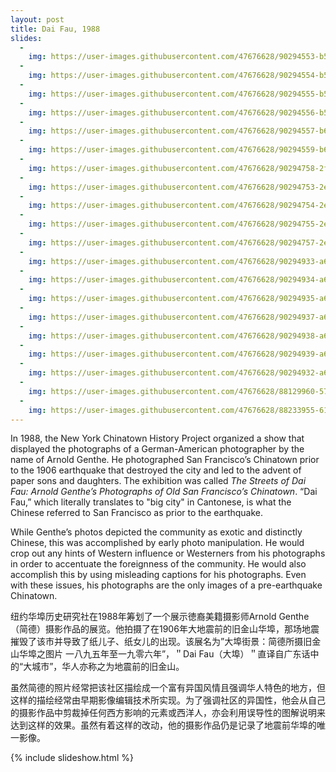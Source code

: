 ```yaml
---
layout: post
title: Dai Fau, 1988
slides:
  -
    img: https://user-images.githubusercontent.com/47676628/90294553-b562ed80-de54-11ea-9e0d-5acd2dfe93ed.jpg
  -
    img: https://user-images.githubusercontent.com/47676628/90294554-b5fb8400-de54-11ea-854c-44f53eb5bae3.jpg
  -
    img: https://user-images.githubusercontent.com/47676628/90294555-b5fb8400-de54-11ea-82ab-ba1ceaa41a28.jpg
  -
    img: https://user-images.githubusercontent.com/47676628/90294556-b5fb8400-de54-11ea-8712-324895334584.jpg
  -
    img: https://user-images.githubusercontent.com/47676628/90294557-b6941a80-de54-11ea-8371-a3edfb1dcc2c.jpg
  -
    img: https://user-images.githubusercontent.com/47676628/90294559-b6941a80-de54-11ea-97b9-38a34685ac27.jpg
  -
    img: https://user-images.githubusercontent.com/47676628/90294758-2f937200-de55-11ea-9cd8-b7ca0b07c149.jpg
  -
    img: https://user-images.githubusercontent.com/47676628/90294753-2e624500-de55-11ea-8903-48997ce735c9.jpg
  -
    img: https://user-images.githubusercontent.com/47676628/90294754-2efadb80-de55-11ea-830b-28004b30f339.jpg
  -
    img: https://user-images.githubusercontent.com/47676628/90294755-2efadb80-de55-11ea-9fb6-b630e19f5414.jpg
  -
    img: https://user-images.githubusercontent.com/47676628/90294757-2efadb80-de55-11ea-8cf1-787fb45ee5ff.jpg
  -
    img: https://user-images.githubusercontent.com/47676628/90294933-a6306f80-de55-11ea-9741-bd5f90f07ae1.jpg
  -
    img: https://user-images.githubusercontent.com/47676628/90294934-a6306f80-de55-11ea-9b9a-b504cd10d7c4.jpg
  -
    img: https://user-images.githubusercontent.com/47676628/90294935-a6306f80-de55-11ea-9f09-537458a346a3.jpg
  -
    img: https://user-images.githubusercontent.com/47676628/90294937-a6c90600-de55-11ea-95e6-555ab3f0308a.jpg
  -
    img: https://user-images.githubusercontent.com/47676628/90294938-a6c90600-de55-11ea-9170-91be7f17a322.jpg
  -
    img: https://user-images.githubusercontent.com/47676628/90294939-a6c90600-de55-11ea-9974-175fee2ceed9.jpg
  -
    img: https://user-images.githubusercontent.com/47676628/90294932-a6306f80-de55-11ea-9f5c-513ac0d658f8.jpg
  -
    img: https://user-images.githubusercontent.com/47676628/88129960-57b9e900-cba7-11ea-87bd-d80cb3e886eb.jpg
  -
    img: https://user-images.githubusercontent.com/47676628/88233955-61465e00-cc46-11ea-8fac-177b1e4f9f0f.jpg
---
```


In 1988, the New York Chinatown History Project organized a show that displayed the photographs of a German-American photographer by the name of Arnold Genthe. He photographed San Francisco’s Chinatown prior to the 1906 earthquake that destroyed the city and led to the advent of paper sons and daughters. The exhibition was called *The Streets of Dai Fau: Arnold Genthe’s Photographs of Old San Francisco’s Chinatown*.  “Dai Fau,” which literally translates to "big city" in Cantonese, is what the Chinese referred to San Francisco as prior to the earthquake.  

While Genthe’s photos depicted the community as exotic and distinctly Chinese, this was accomplished by early photo manipulation. He would crop out any hints of Western influence or Westerners from his photographs in order to accentuate the foreignness of the community. He would also accomplish this by using misleading captions for his photographs. Even with these issues, his photographs are the only images of a pre-earthquake Chinatown. 

纽约华埠历史研究社在1988年筹划了一个展示徳裔美籍摄影师Arnold Genthe（简德）摄影作品的展览。他拍摄了在1906年大地震前的旧金山华埠，那场地震摧毁了该市并导致了纸儿子、纸女儿的出现。该展名为”大埠街景：简德所摄旧金山华埠之图片 一八九五年至一九零六年”，＂Dai Fau（大埠）＂直译自广东话中的“大城市”，华人亦称之为地震前的旧金山。

虽然简德的照片经常把该社区描绘成一个富有异国风情且强调华人特色的地方，但这样的描绘经常由早期影像编辑技术所实现。为了强调社区的异国性，他会从自己的摄影作品中剪裁掉任何西方影响的元素或西洋人，亦会利用误导性的图解说明来达到这样的效果。虽然有着这样的改动，他的摄影作品仍是记录了地震前华埠的唯一影像。

{% include slideshow.html %}
